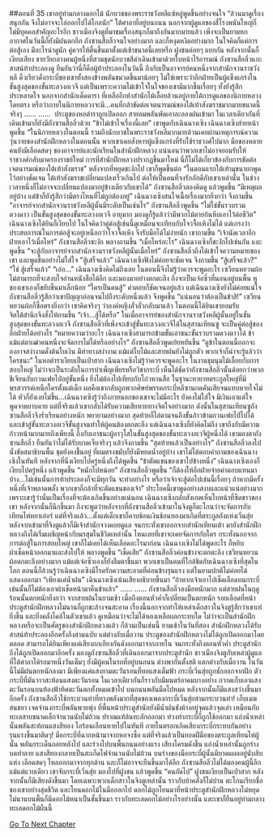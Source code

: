 ##ตอนที่ 35 เขาอยู่ท่ามกลางดอกไม้
นักบวชของพระราชวังหลีแซ่หลู่พูดขึ้นอย่างจนใจ “ล้วนมาดูเรื่องสนุกกัน จึงไม่อาจจะไล่ออกไปได้ไกลนัก”
ใต้ศาลาที่อยู่บนถนน นอกจากผู้ดูแลของสี่โรงพนันใหญ่ก็ไม่มีบุคคลสำคัญอะไรอีก ชาวเมืองจิงตูที่มาชมเรื่องสนุกก็มาถึงกันมากมายแล้ว
เพิ่งจะเป็นยามหก อากาศในวันนี้ก็ยังมีฝนตกอีก ถังซานสือลิ่วจนใจอย่างมาก และก็หงุดหงิดอย่างมาก ในใจคิดก็แค่การต่อสู้เอง มีอะไรน่าดูนัก คู่ควรให้ตื่นขึ้นมาตั้งแต่เช้าขนาดนี้เลยหรือ
ฝูงชนค่อยๆ แยกกัน หลังจากนั้นก็เงียบเสียง ชายวัยกลางคนผู้หนึ่งที่สวมชุดนักบวชสีดำเดินเข้ามาด้วยใบหน้าไร้อารมณ์
ถังซานสือลิ่วแกะสาสน์ท้าประลองดู ยืนยันว่านี่ก็คือผู้ท้าประลองในวันนี้ ถึงกับเป็นอาจารย์คนหนึ่งจากสำนักจวนราชวังหลี
คิ้วเรียวดั่งกระบี่ของเขาทั้งสองข้างพลันขมวดขึ้นมาน้อยๆ ไม่ใช่เพราะว่าอีกฝ่ายเป็นผู้แข็งแกร่งในขั้นสูงสุดของขั้นทะลวงอเวจี แต่เป็นเพราะความไม่เข้าใจในใจของเขามีมากขึ้นเรื่อยๆ ทั้งยังรู้สึกประหลาดใจ
นอกจากสำนักเด็ดดารา ที่เหลืออีกห้าสำนักไม้เลื้อยล้วนอยู่ภายใต้การดูแลของนิกายหลวงโดยตรง หรือว่าภายในนิกายหลวงจะมี...คนที่กล้าขัดต่อเจตนารมณ์ของใต้เท้าสังฆราชมากมายขนาดนี้จริงๆ
......
......
 ประตูของหอตำราถูกเปิดออก สายลมพลันพัดเอาละอองฝนเข้ามา ในเวลาเดียวกันที่เดินเข้ามาก็ยังมีถังซานสือลิ่วด้วย
“ข้าไม่เข้าใจเรื่องนี้เลย” เขาพูดกับเฉินฉางเซิง
เฉินฉางเซิงส่ายหน้าพูดขึ้น “ในนิกายหลวงในตอนนี้ รวมถึงนักบวชในพระราชวังหลีมากมายล้วนเคยผ่านเหตุการณ์ความวุ่นวายของสำนักฝึกหลวงในตอนนั้น พวกเขาเคยสังหารผู้แข็งแกร่งที่รับใช้ราชวงศ์ไปมาก มือของหลายคนยังมีเลือดสดๆ ของอาจารย์และนักเรียนในสำนักฝึกหลวง แน่นอนว่าพวกเขาไม่อาจยอมรับให้ราชวงศ์กลับมาครองราชย์ใหม่ การที่สำนักฝึกหลวงปรากฏขึ้นมาใหม่ นี่ก็ไม่ได้เกี่ยวข้องกับการขัดต่อเจตนารมณ์ของใต้เท้าสังฆราช”
หลังจากที่หยุดชะงักไป เขาก็พูดขึ้นต่อ “ในตอนแรกใต้เท้ามุขนายกพูดไว้อย่างชัดเจน ใต้เท้าสังฆราชเปลี่ยนแปลงเร็วเกินไป ต่อให้เป็นคนที่จงรักภักดีกับเขาเหล่านั้น ในช่วงเวลาหนึ่งก็ไม่อาจจะเปลี่ยนแปลงมาอยู่ข้างเดียวกับเขาได้”
ถังซานสือลิ่วลองคิดดู แล้วพูดขึ้น “มีเหตุผลอยู่บ้าง แต่ข้าก็ยังรู้สึกว่ามีตรงไหนที่ไม่ถูกต้องอยู่”
เฉินฉางเซิงสนใจเนื้อเรื่องมากยิ่งกว่า จึงถามขึ้น “อาจารย์จากสำนักจวนราชวังหลีผู้นั้นมีระดับเป็นเช่นไร”
ถังซานสือลิ่วพูดขึ้น “ไม่ใช่ขั้นรวบรวมดวงดาว เป็นขั้นสูงสุดของขั้นทะลวงอเวจี อายุมาก มองดูก็รู้แล้วว่ามีพวกไม้ตายก้นหีบเอาไว้ต่อชีวิต”
เฉินฉางเซิงได้ยินก็เงียบไป ในใจคิดว่าคู่ต่อสู้เช่นนี้ดูเหมือนจะเทียบกับโจวจื้อเหิงไม่ได้ แต่เกรงว่าประสบการณ์ในการต่อสู้จะอยู่เหนือกว่าโจวจื้อเหิง จึงรับมือได้ไม่ง่ายนัก
เขาถามขึ้น “เจ้านัดเวลาอีกฝ่ายเอาไว้เมื่อไหร่”
ถังซานสือลิ่วชะงัก พลางถามขึ้น “เมื่อไหร่อะไร”
เฉินฉางเซิงก็ชะงักไปเช่นกัน และพูดขึ้น “จะสู้กับอาจารย์จากสำนักจวนราชวังหลีผู้นั้นเมื่อไหร่”
ถังซานสือลิ่วถึงได้เข้าใจความหมายของเขา และพูดขึ้นอย่างไม่ใส่ใจ “สู้เสร็จแล้ว”
เฉินฉางเซิงฟังไม่ค่อยจะชัดเจน จึงถามขึ้น “สู้เสร็จแล้ว?”
“ใช่ สู้เสร็จแล้ว”
“เอ่อ...” เฉินฉางเซิงคิดไม่ถึงเลย ในตอนนี้จึงไม่รู้ว่าควรจะพูดอะไร
เซวียนหยวนผ้อไม่สามารถที่จะสงบใจอ่านหนังสือได้อีก และมองมาอย่างตกตะลึง
ถึงจะเป็นเจ๋อซิ่วที่นอนอยู่บนพื้น หูของเขาเองก็ขยับขึ้นมาเล็กน้อย
“ใครเป็นคนสู้” คำตอบก็ชัดเจนอยู่แล้ว แต่เฉินฉางเซิงยังไม่ค่อยแน่ใจ
ถังซานสือลิ่วรู้สึกว่าเขาปัญญาอ่อนจนไปถึงระดับหนึ่งแล้ว จึงพูดขึ้น “แน่นอนว่าต้องเป็นข้าสิ!”
เซวียนหยวนผ้อก็ซื่อตรงยิ่งกว่า เขาคิดจริงๆ ว่าองค์หญิงลั่วลั่วกลับมาแล้ว ในตอนนี้ได้ยินเขายอมรับ จิตใต้สำนึกจึงสั่งให้ถามขึ้น “เจ้า...สู้ได้หรือ”
ในเมื่ออาจารย์ของสำนักจวนราชวังหลีผู้นั้นอยู่ในขั้นสูงสุดของขั้นทะลวงอเวจี ถังซานสือลิ่วที่เพิ่งจะเข้าสู่ขั้นทะลวงอเวจีได้ในสุสานเทียนซู จะเป็นคู่ต่อสู้ของอีกฝ่ายได้อย่างไร
“หมายความว่าอะไร เฉินฉางเซิงสามารถข้ามขั้นเอาชนะขั้นรวบรวมดวงดาวได้ ข้าแม้แต่ตาเฒ่าคนหนึ่งจะจัดการไม่ได้หรืออย่างไร”
ถังซานสือลิ่วพูดเย้ยหยันขึ้น “ดูข้าในตอนนี้ออกจะองอาจสง่างามดั่งต้นใบเงิน มีท่าทางสง่างาม แม้แต่ใบไม้และสายฝนยังไม่ถูกตัว พวกเจ้าก็น่าจะรู้แล้วว่าใครชนะ”
ในหอตำราเงียบเป็นเป่าสาก
เฉินฉางเซิงไม่รู้ว่าควรจะพูดอะไร
ในงานชุมนุมไม้เลื้อยกับการสอบใหญ่ ไม่ว่าจะเป็นระดับในการบำเพ็ญเพียรหรือวิชากระบี่ เห็นได้ชัดว่าถังซานสือลิ่วนั้นด้อยกว่าพวกชีเจียนกับกวนเฟยไป๋อยู่ขั้นหนึ่ง ยิ่งไม่ต้องไปเทียบกับโก่วหานสือ ในฐานะทายาทตระกูลใหญ่ที่มีพรสวรรค์เหนือใครตั้งแต่เด็ก ผลคือเขากลับถูกพวกศิษย์พรรคกระบี่หลีซานกดดันเสียจนแทบหายใจไม่ได้ หัวก็ยังเงยไม่ขึ้น...เฉินฉางเซิงรู้ว่าถึงภายนอกของเขาจะไม่มีอะไร ยังคงไม่ใส่ใจ มีเงินเอาแต่ใจ พูดจาหยาบคาย แต่ที่จริงแล้วเขากลับได้รับความเสียหายทางจิตใจอย่างมาก
ดังนั้นในสุสานเทียนซูถังซานสือลิ่วจึงร่ำเรียนอย่างหนัก พยายามอย่างมาก สุดท้ายก็ไล่ตามจนถึงขั้นก้าวข้ามกวนเฟยไป๋ไปได้ และเข้าสู่ขั้นทะลวงอเวจีขั้นสูงจนทำให้ผู้คนต้องตกตะลึง
แต่เฉินฉางเซิงก็ยังคิดไม่ถึง เขาถึงกับมีความก้าวหน้ามากมายถึงเพียงนี้ ถึงกับเอาชนะผู้อาวุโสในขั้นสูงสุดของขั้นทะลวงอเวจีผู้หนึ่งได้
เขามองตาถังซานสือลิ่ว ยืนยันว่าไม่ได้รับบาดเจ็บจริงๆ แล้วจึงถามขึ้น “สุดท้ายแล้วเป็นอย่างไร”
ถังซานสือลิ่วลงไปนั่งขัดสมาธิบนพื้น ชุดยังคงชื้นอยู่ ที่ผมตรงขมับก็ยังมีหยดน้ำอยู่บ้าง
เขาไม่ได้ตอบคำถามของเฉินฉางเซิงในทันที หลังจากที่นิ่งเงียบไปครู่หนึ่งถึงได้พูดขึ้น “ข้าตัดแขนของเขาไปข้างหนึ่ง”
เฉินฉางเซิงเองก็เงียบไปครู่หนึ่ง แล้วพูดขึ้น “หนักไปหน่อย”
ถังซานสือลิ่วพูดขึ้น “ก็ต้องให้อีกฝ่ายจ่ายค่าตอบแทนมาบ้าง...ไม่เช่นนั้นการท้าประลองก็จะมีทุกวัน จะทำอย่างไร หรือว่าเจ้าจะสู้ต่อไปเช่นนี้เรื่อยๆ ถ้าหากมีครั้งหนึ่งที่เจ้าพลาดพลั้ง พวกเขาก็กล้าที่จะตัดแขนของเจ้า”
ประโยคนี้เขาพูดอย่างสงบและแน่วแน่อย่างมาก เพราะเขารู้ว่านั่นเป็นเรื่องที่จะต้องเกิดขึ้นอย่างแน่นอน
เฉินฉางเซิงกลับสังเกตเห็นใบหน้าที่ซีดขาวของเขา หลังจากนั้นก็นึกขึ้นมา ถึงจะพูดว่าหลังจากที่ถังซานสือลิ่วเข้ามาในจิงตูก็ตะโกนว่าจะจัดการกับเทียนไห่หยาเอ๋อร์ แต่ที่จริงแล้ว...ตั้งแต่เด็กเขาก็คาบช้อนเงินช้อนทองมาเกิดที่ตระกูลถังแห่งเวิ่นสุ่ย หลังจากเข้ามาที่จิงตูแล้วก็มีเจ้าสำนักจวงคอยดูแล จนกระทั่งเขาออกจากสำนักเทียนเต้า มายังสำนักฝึกหลวงถึงได้เริ่มเผชิญหน้ากับมรสุมในชีวิตเหล่านั้น ไหนเลยที่เขาจะเคยจัดการกับใคร กระทั่งนอกจากการต่อสู้ในการสอบใหญ่ เขาก็ไม่เคยได้เห็นเลือดอะไรมาก่อน
เฉินฉางเซิงไม่ได้พูดอะไร ก็หยิบผ้าเช็ดหน้าออกมาและส่งไปให้ พลางพูดขึ้น “เช็ดเสีย”
ถังซานสือลิ่วค่อนข้างจะตกตะลึง เซวียนหยวนผ้อตกตะลึงอย่างมาก แม้แต่เจ๋อซิ่วเองก็ยังลืมตาขึ้นมา
พวกเขาเป็นคนที่ใกล้ชิดกับเฉินฉางเซิงที่สุดในโลก ตอนนี้ก็ล้วนรู้ว่าเฉินฉางเซิงมีโรครักความสะอาดที่ค่อนข้างรุนแรง แต่ในยามปกติไม่ค่อยได้แสดงออกมา
“เพียงแค่น้ำฝน” เฉินฉางเซิงเน้นเสียงอธิบายขึ้นมา “ถ้าหากเจ้าเอาไปเช็ดเลือดบนกระบี่ เช่นนั้นก็ไม่ต้องเอาผ้าเช็ดหน้ามาคืนข้าแล้ว”
......
......
ถังซานสือลิ่วลงมือหนักมาก แต่สายฝนในฤดูร้อนนั้นตกหนักยิ่งกว่า จากสายฝนในยามเช้า เมื่อถึงตอนหัวค่ำก็เปลี่ยนเป็นตกหนัก รอยเลือดที่หน้าประตูสำนักฝึกหลวงไม่นานก็ถูกชะล้างจนสะอาด เรื่องนี้นอกจากทำให้เหล่าเด็กสาวในจิงตูรู้สึกว่าเขาเท่ยิ่งขึ้น และยิ่งคลั่งไคล้ในตัวเขาแล้ว ดูเหมือนว่าจะไม่ได้หลงเหลือผลกระทบใด ไม่ว่าจะเป็นสำนักฝึกหลวงหรือจะเป็นศัตรูของสำนักฝึกหลวงแล้ว ก็ล้วนเป็นเช่นนี้
ยามเช้าในวันที่สอง สำนักฝึกหลวงได้รับสาสน์ท้าประลองอีกครั้งถึงสามฉบับ แต่ต่างกับเมื่อวาน ประตูของสำนักฝึกหลวงไม่ได้ถูกเปิดออกมาโดยตลอด สามารถได้ยินเพียงแค่เสียงถกเถียงกันดังออกมาจากภายใน จนกระทั่งถึงตอนหัวค่ำ ประตูสำนักถึงได้ถูกเปิดออกมาอีกครั้ง มองดูถังซานสือลิ่วที่เดินออกมาจากประตูสำนัก ชาวเมืองจิงตูกับเหล่าผู้ดูแลที่ใต้ศาลาได้รอมาหนึ่งวันเต็มๆ ยังมีผู้คนในรถที่อยู่บนถนน ต่างพากันตั้งสติ
แตกต่างกับเมื่อวาน ในวันนี้ไม่มีฝนตกหนักลงมา มีเพียงแค่แสงยามตะวันรอนที่ทอแสงเต็มฟ้า
กระบี่เวิ่นสุ่ยถูกชักออกจากฝัก ตัวกระบี่ที่มันวาวสะท้อนแสงตะวันรอน ในเวลาเดียวกันก็ราวกับมีมนตร์อาคมบางอย่าง กวาดเก็บเอาแสงตะวันรอนบนท้องฟ้าทิศตะวันตกทั้งหมดเข้าไป บนถนนพลันมืดไปหมด หลังจากนั้นก็มีแสงสว่างขึ้นมาอีกครั้ง
ถังซานสือลิ่วใช้กระบวนท่าที่ทางพลังมากที่สุดของเพลงกระบี่เวิ่นสุ่ยสามกระบวนท่า!
เก็บเมฆสนธยา เจตจำนงกระบี่พลันพวยพุ่ง
ที่พื้นหน้าประตูสำนักยังมีน้ำฝนขังค้างอยู่จุดแล้วจุดเล่า เหมือนกับทะเลสาบขนาดเล็กจำนวนนับไม่ถ้วน
ปราณแท้ล้นทะลักออกมา ท่วงท่ากระบี่ก็ถูกใช้ออกมา แอ่งน้ำเหล่านั้นพลันสะท้อนแสงสีทอง ไอร้อนเลือนหายไปในทันที
ภายในตรอกเกิดเสียงกระบี่กระทบกันอย่างรุนแรงขึ้นมาติดๆ!
มือกระบี่ที่ฉากหน้ามาจากหอจงซื่อ แต่ที่จริงแล้วเป็นยอดฝีมือของตระกูลเทียนไห่ผู้นั้น พลันกระเด็นถอยหลังไป และร่วงไปบนพื้นถนนอย่างแรง
เสียงโครมดังขึ้น แอ่งน้ำเหล่านั้นถูกร่างบดทำลาย แสงสีทองกลายเป็นสะเก็ดไฟจำนวนนับไม่ถ้วน
บนร่างของมือกระบี่ผู้นั้นมีบาดแผลอยู่นับสิบแห่ง เลือดสดๆ ไหลออกมาจากทุกด้าน และก็ไม่อาจจะยืนขึ้นมาได้อีก
ถังซานสือลิ่วไม่ได้มองคนผู้นี้อีกแม้แต่แวบเดียว
เขาจับกระบี่เวิ่นสุ่ย มองไปที่ฝูงชน แล้วพูดขึ้น “คนถัดไป”
ฝูงชนเงียบเป็นเป่าสาก หลังจากนั้นก็มีเสียงดังขึ้นมา
โดยเฉพาะพวกเด็กสาวในจิงตูเหล่านั้น ราวกับบ้าคลั่งก็ไม่ปาน ตะโกนเรียกชื่อของเขาอย่างสุดชีวิต และโยนดอกไม้ในมือออกไป
ดอกไม้ถูกโยนมาที่หน้าประตูสำนักฝึกหลวงไม่หยุด ไม่นานบนพื้นก็มีดอกไม้หนาเป็นชั้นขึ้นมา ราวกับทะเลดอกไม้อย่างไรอย่างนั้น
และเขาก็ยืนอยู่ท่ามกลางทะเลดอกไม้ผืนนี้


[Go To Next Chapter]( ./467.md)
